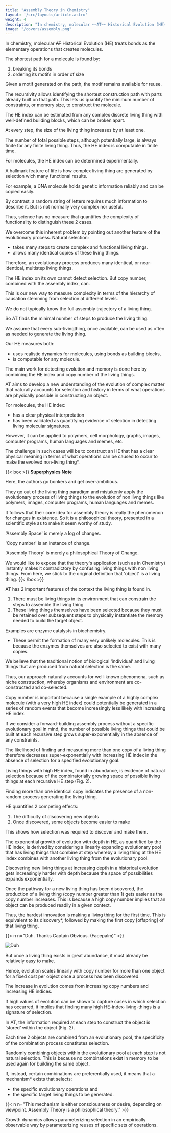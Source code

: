 ```yaml
---
title: "Assembly Theory in Chemistry"
layout: '/src/layouts/article.astro'
weight: 4
description: "In chemistry, molecular ~~AT~~ Historical Evolution (HE) treats bonds as the elementary operations that creates molecules"
image: "/covers/assembly.png"
---
```



In chemistry, molecular ~~AT~~ Historical Evolution (HE) treats bonds as the elementary operations that creates molecules.

The shortest path for a molecule is found by:

1. breaking its bonds
2. ordering its motifs in order of size

<!-- , starting from atoms and moving to larger motifs by adding bonds in sequence.  -->

Given a motif generated on the path, the motif remains available for reuse. 

The recursivity allows identifying the shortest construction path with parts already built on that path. This lets us quantify the minimum number of constraints, or memory size, to construct the molecule. 

The HE index can be estimated from any complex discrete living thing with well-defined building blocks, which can be broken apart.

At every step, the size of the living thing increases by at least one.

The number of total possible steps, although potentially large, is always finite for any finite living thing. Thus, the HE index is computable in finite time.

For molecules, the HE index can be determined experimentally.

A hallmark feature of life is how complex living thing are generated by selection wich many functional results.

For example, a DNA molecule holds genetic information reliably and can be copied easily. 

By contrast, a random string of letters requires much information to describe it. But is not normally very complex nor useful.

Thus, science has no measure that quantifies the complexity of functionality to distinguish these 2 cases. 

We overcome this inherent problem by pointing out another feature of the evolutionary process. Natural selection:
- takes many steps to create complex and functional living things.
- allows many identical copies of these living things. 

Therefore, an evolutionary process produces many identical, or near-identical, multistep living things.

The HE index on its own cannot detect selection. But copy number, combined with the assembly index, can. 

This is our new way to measure complexity in terms of the hierarchy of causation stemming from selection at different levels.

We do not typically know the full assembly trajectory of a living thing.

So AT finds the minimal number of steps to produce the living thing. 

We assume that every sub-livingthing, once available, can be used as often as needed to generate the living thing. 

<!-- A different approach would be to use Kolmogorov complexity applied to a given molecule. But this requires starting with a graphical representation, and a program to compute the graph of that molecule. The Kolmogorov complexity of a string is the shortest program that will output that string for a programming language capable of universal computation. This measure cannot be easily computed, because checking whether any single program will output the string is uncomputable, as it involves, at least, deciding whether the program stops. Running this program reflects nothing of the underlying process of how the molecule was constructed. Only late in the evolutionary process will molecules be produced by anything starting to resemble Turing machines, loops, stacks, tapes and so on. Thus, using universal computation to assess molecules adds unrealistic dynamics, making the answer uncomputable.  -->

Our HE measures both:
- uses realistic dynamics for molecules, using bonds as building blocks, 
- is computable for any molecule. 

The main work for detecting evolution and memory is done here by combining the HE index and copy number of the living things.

AT aims to develop a new understanding of the evolution of complex matter that naturally accounts for selection and history in terms of what operations are physically possible in constructing an object.

<!-- We will discuss AT as applied to chemical systems as the main application in this manuscript because their assembly index has been experimentally measured.  -->

For molecules, the HE index:
- has a clear physical interpretation 
- has been validated as quantifying evidence of selection in detecting living molecular signatures.

However, it can be applied to polymers, cell morphology, graphs, images, computer programs, human languages and memes, etc.

The challenge in such cases will be to construct an HE that has a clear physical meaning in terms of what operations can be caused to occur to make the evolved non-living thing*.

{{< box >}}
**Superphysics Note**

Here, the authors go bonkers and get over-ambitious. 

They go out of the living thing paradigm and mistakenly apply the evolutionary process of living things to the evolution of non livng things like polymers, images, computer programs, human languages and memes. 

It follows that their core idea for assembly theory is really the phenomenon for changes in existence. So it is a philosophical theory, presented in a scientific style as to make it seem worthy of study.

'Assembly Space' is merely a log of changes.

'Copy number' is an instance of change. 

'Assembly Theory' is merely a philosophical Theory of Change. 

We would like to expose that the theory's application (such as in Chemistry) instantly makes it contradictory by confusing living things with non living things. From here, we stick to the original definition that 'object' is a living thing.
{{< /box >}}



AT has 2 important features of the context the living thing is found in.

1. There must be living things in its environment that can constrain the steps to assemble the living thing
2. These living things themselves have been selected because they must be retained over subsequent steps to physically instantiate the memory needed to build the target object.

Examples are enzyme catalysts in biochemistry. 
- These permit the formation of many very unlikely molecules. This is because the enzymes themselves are also selected to exist with many copies.

We believe that the traditional notion of biological ‘individual’ and living things that are produced from natural selection is the same.

<!-- in the environment to quantify the selection necessary to produce a given configuration.  -->

Thus, our approach naturally accounts for well-known phenomena, such as niche construction, whereby organisms and environment are co-constructed and co-selected.

Copy number is important because a single example of a highly complex molecule (with a very high HE index) could potentially be generated in a series of random events that become increasingly less likely with increasing HE index. 

If we consider a forward-building assembly process without a specific evolutionary goal in mind, the number of possible living things that could be built at each recursive step grows super-exponentially in the absence of any constraints.

The likelihood of finding and measuring more than one copy of a living thing therefore decreases super-exponentially with increasing HE index in the absence of selection for a specified evolutionary goal.

Living things with high HE index, found in abundance, is evidence of natural selection because of the combinatorially growing space of possible living things at each recursive HE step (Fig. 2). 

Finding more than one identical copy indicates the presence of a non-random process generating the living thing.

<!-- Fig. 2: Selection in assembly space.
figure 2
a, Pictorial representation of the assembly space representing the formation of combinatorial object space from building blocks and physical constraints. b, Observed copy number distributions of objects at different assembly indices as an outcome of selection or no selection. c, Representation of physical pathways to construct objects with undirected and directed pathways (selected) leading to the low and high copy numbers of the observed object.

Full size image -->

<!-- The assembly equation
We define assembly as the total amount of selection necessary to produce an ensemble of observed objects, quantified using equation (1):

[Math Processing Error]
(1)
where [Math Processing Error]
 is the assembly of the ensemble, [Math Processing Error]
 is the assembly index of object [Math Processing Error]
, [Math Processing Error]
 is its copy number, N is the total number of unique objects, e is Euler’s number and [Math Processing Error]
 is the total number of objects in the ensemble. Normalizing by the number of objects in the ensemble allows assembly to be compared between ensembles with different numbers of objects. -->

HE quantifies 2 competing effects:

1. The difficulty of discovering new objects
2. Once discovered, some objects become easier to make

This shows how selection was required to discover and make them. 

The exponential growth of evolution with depth in HE, as quantified by the HE index, is derived by considering a linearly expanding evolutionary pool that has living things that combine at step whereby a living thing at the HE index combines with another living thing from the evolutionary pool. 

Discovering new living things at increasing depth in a historical evolution gets increasingly harder with depth because the space of possibilities expands exponentially. 

Once the pathway for a new living thing has been discovered, the production of a living thing (copy number greater than 1) gets easier as the copy number increases. This is because a high copy number implies that an object can be produced readily in a given context. 

Thus, the hardest innovation is making a living thing for the first time. This is equivalent to its discovery*, followed by making the first copy [offspring] of that living thing.

{{< n n="Duh. Thanks Captain Obvious. (Facepalm)" >}}

![Duh](/photos/psych/fail.jpg)

But once a living thing exists in great abundance, it must already be relatively easy to make.

Hence, evolution scales linearly with copy number for more than one object for a fixed cost per object once a process has been discovered.

The increase in evolution comes from increasing copy numbers and increasing HE indices.

If high values of evolution can be shown to capture cases in which selection has occurred, it implies that finding many high HE-index-living-things is a signature of selection. 

In AT, the information required at each step to construct the object is ‘stored’ within the object (Fig. 2). 

Each time 2 objects are combined from an evolutionary pool, the specificity of the combination process constitutes selection.

Randomly combining objects within the evolutionary pool at each step is not natural selection. This is because no combinations exist in memory to be used again for building the same object. 

If, instead, certain combinations are preferentially used, it means that a mechanism* exists that selects:
- the specific evolutionary operations and
- the specific target living things to be generated.


{{< n n="This mechanism is either consciousness or desire, depending on viewpoint. Assembly Theory is a philosophical theory." >}}
   

Growth dynamics allows parameterizing selection in an empirically observable way by parameterizing reuses of specific sets of operations.

<!-- Assembly as given in equation (1) is determined for identified finite and distinguishable objects (with copy number greater than 1) and their distinct assembly spaces. However, in real samples, there are almost always several different coexisting objects, which will include a common history for their formation. 

Transistors, for example, are used across several different technologies, suggesting a common subspace in the assembly spaces of many modern technologies that includes transistor-like objects. This common subspace, constituting the overlap in the assembly paths of distinct structures, is called a co-assembly space. 

By contrast, a joint assembly space of several objects is the combined assembly space required to generate those objects. As a potential extension of the assembly equation, to account for the joint assembly of objects, we expand the formulation of the assembly equation that includes the quantification of shared pathways to construct objects to determine the assembly of an ensemble with different objects that share common history. -->
